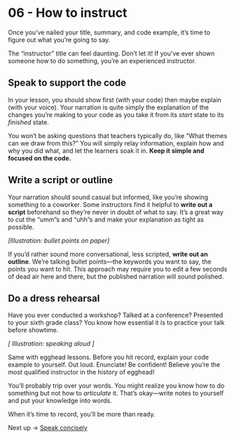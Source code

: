 # 06 - How to instruct
Once you’ve nailed your title, summary, and code example, it’s time to figure out what you’re going to say.

The “instructor” title can feel daunting. Don’t let it! If you’ve ever shown someone how to do something, you’re an experienced instructor. 


## Speak to support the code

In your lesson, you should show first (with your code) then maybe explain (with your voice). Your narration is quite simply the explanation of the changes you’re making to your code as you take it from its *start* state to its *finished* state. 

You won’t be asking questions that teachers typically do, like “What themes can we draw from this?” You will simply relay information, explain how and why you did what, and let the learners soak it in. **Keep it simple and focused on the code.**


## Write a script or outline

Your narration should sound casual but informed, like you’re showing something to a coworker. Some instructors find it helpful to **write out a script** beforehand so they’re never in doubt of what to say. It’s a great way to cut the “umm”s and “uhh”s and make your explanation as tight as possible.

*[Illustration: bullet points on paper]*

If you’d rather sound more conversational, less scripted, **write out an outline**. We’re talking bullet points—the keywords you want to say, the points you want to hit. This approach may require you to edit a few seconds of dead air here and there, but the published narration will sound polished. 


## Do a dress rehearsal

Have you ever conducted a workshop? Talked at a conference? Presented to your sixth grade class? You know how essential it is to practice your talk before showtime.

*[ Illustration: speaking aloud ]*

Same with egghead lessons. Before you hit record, explain your code example to yourself. Out loud. Enunciate! Be confident! Believe you’re the most qualified instructor in the history of egghead!

You’ll probably trip over your words. You might realize you know how to do something but not how to *articulate* it. That’s okay—write notes to yourself and put your knowledge into words.

When it’s time to record, you’ll be more than ready.

Next up → [Speak concisely](https://paper.dropbox.com/doc/07-Speak-concisely-v5Rk1EjXfhwrri6cRuPGA) 


